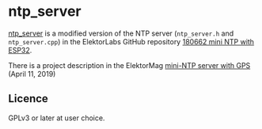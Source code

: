 # ntp_server

[ntp_server](lib/ntp_server/ntp_server.h) is a modified version of the NTP server (`ntp_server.h` and `ntp_server.cpp`) in the ElektorLabs GitHub repository [180662 mini NTP with ESP32](https://github.com/ElektorLabs/180662-mini-NTP-ESP32). 

There is a project description in the ElektorMag [mini-NTP server with GPS](https://www.elektormagazine.com/labs/mini-ntp-server-with-gps) (April 11, 2019)

## Licence
  GPLv3 or later at user choice.
